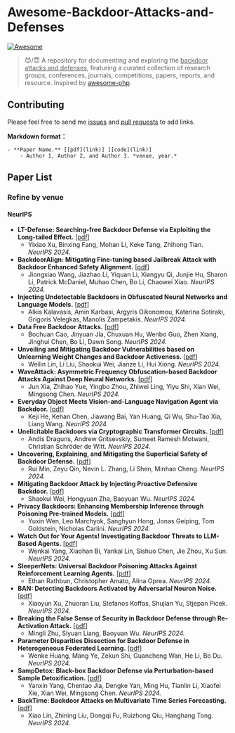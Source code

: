 # Awesome-Backdoor-Attacks-and-Defenses

[![Awesome](https://awesome.re/badge.svg)](https://awesome.re)

> 😈/😇 A repository for documenting and exploring the <u>backdoor attacks and defenses</u>, featuring a curated collection of research groups, conferences, journals, competitions, papers, reports, and resource. Inspired by [awesome-php](https://github.com/ziadoz/awesome-php).



## Contributing

Please feel free to send me [issues](https://github.com/Allenpandas/Awesome-Backdoor-Attacks/issues) and [pull requests](https://github.com/Allenpandas/Awesome-Backdoor-Attacks/pulls) to add links.

**Markdown format：**

```
- **Paper Name.** [[pdf](link)] [[code](link)]
    - Author 1, Author 2, and Author 3. *venue, year.*
```

## Paper List

### Refine by venue

#### NeurIPS

- **LT-Defense: Searching-free Backdoor Defense via Exploiting the Long-tailed Effect.** [[pdf](http://papers.nips.cc/paper_files/paper/2024/hash/064f6bcd7d3c72fb187bfca35ba2bfd4-Abstract-Conference.html)]
    - Yixiao Xu, Binxing Fang, Mohan Li, Keke Tang, Zhihong Tian. *NeurIPS 2024.*
- **BackdoorAlign: Mitigating Fine-tuning based Jailbreak Attack with Backdoor Enhanced Safety Alignment.** [[pdf](http://papers.nips.cc/paper_files/paper/2024/hash/094324f386c836c75d4a26f3499d2ede-Abstract-Conference.html)]
    - Jiongxiao Wang, Jiazhao Li, Yiquan Li, Xiangyu Qi, Junjie Hu, Sharon Li, Patrick McDaniel, Muhao Chen, Bo Li, Chaowei Xiao. *NeurIPS 2024.*
- **Injecting Undetectable Backdoors in Obfuscated Neural Networks and Language Models.** [[pdf](http://papers.nips.cc/paper_files/paper/2024/hash/263c763d00c6126d37ba670a1fa10847-Abstract-Conference.html)]
    - Alkis Kalavasis, Amin Karbasi, Argyris Oikonomou, Katerina Sotiraki, Grigoris Velegkas, Manolis Zampetakis. *NeurIPS 2024.*
- **Data Free Backdoor Attacks.** [[pdf](http://papers.nips.cc/paper_files/paper/2024/hash/2a7e91c6e4b68325d9884a7469804837-Abstract-Conference.html)]
    - Bochuan Cao, Jinyuan Jia, Chuxuan Hu, Wenbo Guo, Zhen Xiang, Jinghui Chen, Bo Li, Dawn Song. *NeurIPS 2024.*
- **Unveiling and Mitigating Backdoor Vulnerabilities based on Unlearning Weight Changes and Backdoor Activeness.** [[pdf](http://papers.nips.cc/paper_files/paper/2024/hash/4a3ffc1a0074901718ab9dcef41909e9-Abstract-Conference.html)]
    - Weilin Lin, Li Liu, Shaokui Wei, Jianze Li, Hui Xiong. *NeurIPS 2024.*
- **WaveAttack: Asymmetric Frequency Obfuscation-based Backdoor Attacks Against Deep Neural Networks.** [[pdf](http://papers.nips.cc/paper_files/paper/2024/hash/4ce18228ececb78bca04cbce069891b1-Abstract-Conference.html)]
    - Jun Xia, Zhihao Yue, Yingbo Zhou, Zhiwei Ling, Yiyu Shi, Xian Wei, Mingsong Chen. *NeurIPS 2024.*
- **Everyday Object Meets Vision-and-Language Navigation Agent via Backdoor.** [[pdf](http://papers.nips.cc/paper_files/paper/2024/hash/58e6c003c9fb3992265005ff6aef1913-Abstract-Conference.html)]
    - Keji He, Kehan Chen, Jiawang Bai, Yan Huang, Qi Wu, Shu-Tao Xia, Liang Wang. *NeurIPS 2024.*
- **Unelicitable Backdoors via Cryptographic Transformer Circuits.** [[pdf](http://papers.nips.cc/paper_files/paper/2024/hash/6087a60306544be7ba0d0cf34aa93c8f-Abstract-Conference.html)]
    - Andis Draguns, Andrew Gritsevskiy, Sumeet Ramesh Motwani, Christian Schröder de Witt. *NeurIPS 2024.*
- **Uncovering, Explaining, and Mitigating the Superficial Safety of Backdoor Defense.** [[pdf](http://papers.nips.cc/paper_files/paper/2024/hash/8e8399e5e7aed601c9f135f40be26564-Abstract-Conference.html)]
    - Rui Min, Zeyu Qin, Nevin L. Zhang, Li Shen, Minhao Cheng. *NeurIPS 2024.*
- **Mitigating Backdoor Attack by Injecting Proactive Defensive Backdoor.** [[pdf](http://papers.nips.cc/paper_files/paper/2024/hash/9374af323abb65ce551168d44b09ad5f-Abstract-Conference.html)]
    - Shaokui Wei, Hongyuan Zha, Baoyuan Wu. *NeurIPS 2024.*
- **Privacy Backdoors: Enhancing Membership Inference through Poisoning Pre-trained Models.** [[pdf](http://papers.nips.cc/paper_files/paper/2024/hash/97d008f7873b8dd55cb6dd343fc4386f-Abstract-Conference.html)]
    - Yuxin Wen, Leo Marchyok, Sanghyun Hong, Jonas Geiping, Tom Goldstein, Nicholas Carlini. *NeurIPS 2024.*
- **Watch Out for Your Agents! Investigating Backdoor Threats to LLM-Based Agents.** [[pdf](http://papers.nips.cc/paper_files/paper/2024/hash/b6e9d6f4f3428cd5f3f9e9bbae2cab10-Abstract-Conference.html)]
    - Wenkai Yang, Xiaohan Bi, Yankai Lin, Sishuo Chen, Jie Zhou, Xu Sun. *NeurIPS 2024.*
- **SleeperNets: Universal Backdoor Poisoning Attacks Against Reinforcement Learning Agents.** [[pdf](http://papers.nips.cc/paper_files/paper/2024/hash/cb03b5108f1c3a38c990ef0b45bc8b31-Abstract-Conference.html)]
    - Ethan Rathbun, Christopher Amato, Alina Oprea. *NeurIPS 2024.*
- **BAN: Detecting Backdoors Activated by Adversarial Neuron Noise.** [[pdf](http://papers.nips.cc/paper_files/paper/2024/hash/cfaccbd9b5e62562779351ebcb140c94-Abstract-Conference.html)]
    - Xiaoyun Xu, Zhuoran Liu, Stefanos Koffas, Shujian Yu, Stjepan Picek. *NeurIPS 2024.*
- **Breaking the False Sense of Security in Backdoor Defense through Re-Activation Attack.** [[pdf](http://papers.nips.cc/paper_files/paper/2024/hash/d06537b4b38ccf008a54559d2c56fa23-Abstract-Conference.html)]
    - Mingli Zhu, Siyuan Liang, Baoyuan Wu. *NeurIPS 2024.*
- **Parameter Disparities Dissection for Backdoor Defense in Heterogeneous Federated Learning.** [[pdf](http://papers.nips.cc/paper_files/paper/2024/hash/db0ee27cb50dd9087b133f6e7d28a90e-Abstract-Conference.html)]
    - Wenke Huang, Mang Ye, Zekun Shi, Guancheng Wan, He Li, Bo Du. *NeurIPS 2024.*
- **SampDetox: Black-box Backdoor Defense via Perturbation-based Sample Detoxification.** [[pdf](http://papers.nips.cc/paper_files/paper/2024/hash/dbb5180957513805ebeea787b8c66ac9-Abstract-Conference.html)]
    - Yanxin Yang, Chentao Jia, Dengke Yan, Ming Hu, Tianlin Li, Xiaofei Xie, Xian Wei, Mingsong Chen. *NeurIPS 2024.*
- **BackTime: Backdoor Attacks on Multivariate Time Series Forecasting.** [[pdf](http://papers.nips.cc/paper_files/paper/2024/hash/ed3cd2520148b577039adfade82a5566-Abstract-Conference.html)]
    - Xiao Lin, Zhining Liu, Dongqi Fu, Ruizhong Qiu, Hanghang Tong. *NeurIPS 2024.*
